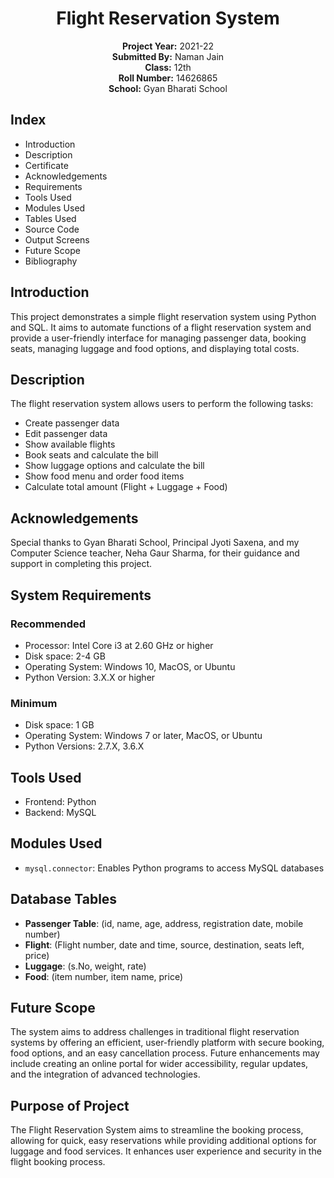 
<body>

<h1 align="center">Flight Reservation System</h1>

<p align="center">
  <strong>Project Year:</strong> 2021-22 <br>
  <strong>Submitted By:</strong> Naman Jain <br>
  <strong>Class:</strong> 12th <br>
  <strong>Roll Number:</strong> 14626865 <br>
  <strong>School:</strong> Gyan Bharati School
</p>

<h2>Index</h2>
<ul>
  <li>Introduction</li>
  <li>Description</li>
  <li>Certificate</li>
  <li>Acknowledgements</li>
  <li>Requirements</li>
  <li>Tools Used</li>
  <li>Modules Used</li>
  <li>Tables Used</li>
  <li>Source Code</li>
  <li>Output Screens</li>
  <li>Future Scope</li>
  <li>Bibliography</li>
</ul>

<h2>Introduction</h2>
<p>
  This project demonstrates a simple flight reservation system using Python and SQL. It aims to automate functions of a flight reservation system and provide a user-friendly interface for managing passenger data, booking seats, managing luggage and food options, and displaying total costs.
</p>

<h2>Description</h2>
<p>
  The flight reservation system allows users to perform the following tasks:
</p>
<ul>
  <li>Create passenger data</li>
  <li>Edit passenger data</li>
  <li>Show available flights</li>
  <li>Book seats and calculate the bill</li>
  <li>Show luggage options and calculate the bill</li>
  <li>Show food menu and order food items</li>
  <li>Calculate total amount (Flight + Luggage + Food)</li>
</ul>

<h2>Acknowledgements</h2>
<p>
  Special thanks to Gyan Bharati School, Principal Jyoti Saxena, and my Computer Science teacher, Neha Gaur Sharma, for their guidance and support in completing this project.
</p>

<h2>System Requirements</h2>
<h3>Recommended</h3>
<ul>
  <li>Processor: Intel Core i3 at 2.60 GHz or higher</li>
  <li>Disk space: 2-4 GB</li>
  <li>Operating System: Windows 10, MacOS, or Ubuntu</li>
  <li>Python Version: 3.X.X or higher</li>
</ul>

<h3>Minimum</h3>
<ul>
  <li>Disk space: 1 GB</li>
  <li>Operating System: Windows 7 or later, MacOS, or Ubuntu</li>
  <li>Python Versions: 2.7.X, 3.6.X</li>
</ul>

<h2>Tools Used</h2>
<ul>
  <li>Frontend: Python</li>
  <li>Backend: MySQL</li>
</ul>

<h2>Modules Used</h2>
<ul>
  <li><code>mysql.connector</code>: Enables Python programs to access MySQL databases</li>
</ul>

<h2>Database Tables</h2>
<ul>
  <li><strong>Passenger Table</strong>: (id, name, age, address, registration date, mobile number)</li>
  <li><strong>Flight</strong>: (Flight number, date and time, source, destination, seats left, price)</li>
  <li><strong>Luggage</strong>: (s.No, weight, rate)</li>
  <li><strong>Food</strong>: (item number, item name, price)</li>
</ul>

<h2>Future Scope</h2>
<p>
  The system aims to address challenges in traditional flight reservation systems by offering an efficient, user-friendly platform with secure booking, food options, and an easy cancellation process. Future enhancements may include creating an online portal for wider accessibility, regular updates, and the integration of advanced technologies.
</p>

<h2>Purpose of Project</h2>
<p>
  The Flight Reservation System aims to streamline the booking process, allowing for quick, easy reservations while providing additional options for luggage and food services. It enhances user experience and security in the flight booking process.
</p>

</body>
